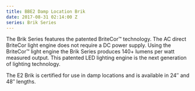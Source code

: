 ```yaml
---
title: BBE2 Damp Location Brik
date: 2017-08-31 02:14:00 Z
series: Brik Series
---
```


<p>
The Brik Series features the patented BriteCor™ technology. The AC direct BriteCor light engine does not require a DC power supply. Using the BriteCor™ light engine the Brik Series produces 140+ lumens per watt measured output. This patented LED lighting engine is the next generation of lighting technology.
</p>

<p>
The E2 Brik is certified for use in damp locations and is available in 24″ and 48″ lengths.
<p>